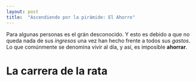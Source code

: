 ```yaml
---
layout: post
title:  "Ascendiendo por la pirámide: El Ahorro"
---
```


Para algunas personas es el grán desconocido. Y esto es debido a que no queda nada de sus *ingresos* una vez han hecho frente a todos sus *gastos*. Lo que comúnmente se denomina vivir al día, y así, es imposible **ahorrar**.

# La carrera de la rata

